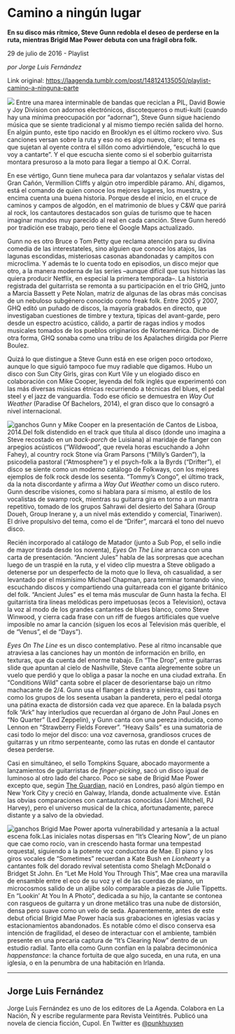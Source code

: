 # Camino a ningún lugar

**En su disco más rítmico, Steve Gunn redobla el deseo de perderse en la ruta, mientras Brigid Mae Power debuta con una frágil obra folk.**

29 de julio de 2016 - Playlist

_por Jorge Luis Fernández_

Link original: https://laagenda.tumblr.com/post/148124135050/playlist-camino-a-ninguna-parte

![](https://64.media.tumblr.com/d2aad24a6923cd51be6d207582e92854/tumblr_inline_pk1knlYv5F1t6q87u_500.jpg)
Entre una marea interminable de bandas que reciclan a PIL, David Bowie y Joy Division con adornos electrónicos, discotequeros o muti-kulti (cuando hay una mínima preocupación por “adornar”), Steve Gunn sigue haciendo música que se siente tradicional y al mismo tiempo recién salida del horno. En algún punto, este tipo nacido en Brooklyn es el último rockero vivo. Sus canciones versan sobre la ruta y eso no es algo nuevo, claro; el tema es que sujetan al oyente contra el sillón como advirtiéndole, “escuchá lo que voy a cantarte”. Y el que escucha siente como si el soberbio guitarrista montara presuroso a la moto para llegar a tiempo al O.K. Corral. 

En ese vértigo, Gunn tiene muñeca para dar volantazos y señalar vistas del Gran Cañón, Vermillion Cliffs y algún otro imperdible páramo. Ahí, digamos, está el comando de quien conoce los mejores lugares, los muestra, y encima cuenta una buena historia. Porque desde el inicio, en el cruce de caminos y campos de algodón, en el matrimonio de blues y C&W que parirá al rock, los cantautores destacados son guías de turismo que te hacen imaginar mundos muy parecido al real en cada canción. Steve Gunn heredó por tradición ese trabajo, pero tiene el Google Maps actualizado. 

Gunn no es otro Bruce o Tom Petty que reclama atención para su divina comedia de las interestateles, sino alguien que conoce los atajos, las lagunas escondidas, misteriosas casonas abandonadas y campitos con microclima. Y además te lo cuenta todo en episodios, un disco mejor que otro, a la manera moderna de las series –aunque difícil que sus historias las quiera producir Netflix, en especial la primera temporada–. La historia registrada del guitarrista se remonta a su participación en el trío GHQ, junto a Marcia Bassett y Pete Nolan, matriz de algunas de las obras más concisas de un nebuloso subgénero conocido como freak folk. Entre 2005 y 2007, GHQ editó un puñado de discos, la mayoría grabados en directo, que investigaban cuestiones de timbre y textura, típicas del avant-garde, pero desde un espectro acústico, cálido, a partir de ragas indios y modos musicales tomados de los pueblos originarios de Norteamérica. Dicho de otra forma, GHQ sonaba como una tribu de los Apalaches dirigida por Pierre Boulez. 

Quizá lo que distingue a Steve Gunn está en ese origen poco ortodoxo, aunque lo que siguió tampoco fue muy radiable que digamos. Hubo un disco con Sun City Girls, giras con Kurt Vile y un elogiado disco en colaboración con Mike Cooper, leyenda del folk inglés que experimentó con las más diversas músicas étnicas recurriendo a técnicas del blues, el pedal steel y el jazz de vanguardia. Todo ese oficio se demuestra en *Way Out Weather* (Paradise Of Bachelors, 2014), el gran disco que lo consagró a nivel internacional. 

![ganchos](https://64.media.tumblr.com/fb86d163d2c890ccd79824a518f76e2f/tumblr_inline_pk1knm3qe01t6q87u_500.jpg) Gunn y Mike Cooper en la presentación de Cantos de Lisboa, 2014.Del folk distendido en el track que titula al disco (donde uno imagina a Steve recostado en un *back-porch* de Luisiana) al maridaje de flanger con arpegios acústicos (“Wildwood”, que revela horas escuchando a John Fahey), al country rock Stone vía Gram Parsons (“Milly’s Garden”), la psicodelia pastoral (“Atmosphere”) y el psych-folk a la Byrds (“Drifter”), el disco se siente como un moderno catálogo de Folkways, con los mejores ejemplos de folk rock desde los sesenta. “Tommy’s Congo”, el último track, da la nota discordante y afirma a *Way Out Weather* como un disco rutero. Gunn describe visiones, como si hablara para sí mismo, al estilo de los vocalistas de swamp rock, mientras su guitarra gira en torno a un mantra repetitivo, tomado de los grupos Sahrawi del desierto del Sahara (Group Doueh, Group Inerane y, a un nivel más extendido y comercial, Tinariwen). El drive propulsivo del tema, como el de “Drifer”, marcará el tono del nuevo disco. 

Recién incorporado al catálogo de Matador (junto a Sub Pop, el sello indie de mayor tirada desde los noventa), *Eyes On The Line* arranca con una carta de presentación. “Ancient Jules” habla de las sorpresas que acechan luego de un traspié en la ruta, y el video clip muestra a Steve obligado a detenerse por un desperfecto de la moto que lo lleva, oh casualidad, a ser levantado por el mismísimo Michael Chapman, para terminar tomando vino, escuchando discos y compartiendo una guitarreada con el gigante británico del folk. “Ancient Jules” es el tema más muscular de Gunn hasta la fecha. El guitarrista tira líneas melódicas pero impetuosas (ecos a Television), octava la voz al modo de los grandes cantantes de blues blanco, como Steve Winwood, y cierra cada frase con un riff de fuegos artificiales que vuelve imposible no amar la canción (siguen los ecos al Television más querible, el de “Venus”, el de “Days”). 

*Eyes On The Line* es un disco contemplativo. Pese al ritmo incansable que atraviesa a las canciones hay un montón de información en brillo, en texturas, que da cuenta del enorme trabajo. En “The Drop”, entre guitarras slide que apuntan al cielo de Nashville, Steve canta alegremente sobre un vuelo que perdió y que lo obliga a pasar la noche en una ciudad extraña. En “Conditions Wild” canta sobre el placer de desorientarse bajo un ritmo machacante de 2/4. Gunn usa el flanger a diestra y siniestra, casi tanto como los grupos de los sesenta usaban la pandereta, pero el pedal otorga una pátina exacta de distorsión cada vez que aparece. En la balada psych folk “Ark” hay interludios que recuerdan al órgano de John Paul Jones en “No Quarter” (Led Zeppelin), y Gunn canta con una pereza inducida, como Lennon en “Strawberry Fields Forever”. “Heavy Sails” es una sumatoria de casi todo lo mejor del disco: una voz cavernosa, grandiosos cruces de guitarras y un ritmo serpenteante, como las rutas en donde el cantautor desea perderse. 

Casi en simultáneo, el sello Tompkins Square, abocado mayormente a lanzamientos de guitarristas de *finger-picking*, sacó un disco igual de luminoso al otro lado del charco. Poco se sabe de Brigid Mae Power excepto que, según [The Guardian](https://www.theguardian.com/music/2016/jun/26/brigid-mae-power-album-singer-songwriter-review), nació en Londres, pasó algún tiempo en New York City y creció en Galway, Irlanda, donde actualmente vive. Están las obvias comparaciones con cantautoras conocidas (Joni Mitchell, PJ Harvey), pero el universo musical de la chica, afortunadamente, parece distante y a salvo de la obviedad. 

![ganchos](https://64.media.tumblr.com/3c77e9979bd98cd4b5368628e7e311b3/tumblr_inline_pk1knmhkdj1t6q87u_500.jpg) Brigid Mae Power aporta vulnerabilidad y artesanía a la actual escena folk.Las iniciales notas dispersas en “It’s Clearing Now”, de un piano que cae como rocío, van in crescendo hasta formar una tempestad orquestal, siguiendo a la potente voz conductora de Mae. El piano y los giros vocales de “Sometimes” recuerdan a Kate Bush en *Lionheart* y a cantantes folk del dorado revival setentista como Shelagh McDonald o Bridget St John. En “Let Me Hold You Through This”, Mae crea una maravilla de ensamble entre el eco de su voz y el de las cuerdas de piano, un microcosmos salido de un aljibe sólo comparable a piezas de Julie Tippetts. En “Lookin’ At You In A Photo”, dedicada a su hijo, la cantante se contonea con rasgueos de guitarra y un drone metálico tras una nube de distorsión, densa pero suave como un velo de seda. Aparentemente, antes de este debut oficial Brigid Mae Power hacía sus grabaciones en iglesias vacías y estacionamientos abandonados. Es notable cómo el disco conserva esa intención de fragilidad, el deseo de interactuar con el ambiente, también presente en una precaria captura de “It’s Clearing Now” dentro de un estudio radial. Tanto ella como Gunn confían en la palabra decimonónica *happenstance*: la chance fortuita de que algo suceda, en una ruta, en una iglesia, o en la penumbra de una habitación en Irlanda. 

  




---

Jorge Luis Fernández
--------------------

 Jorge Luis Fernández es uno de los editores de La Agenda. Colabora en La Nación, Ñ y escribe regularmente para Revista Veintitrés. Publicó una novela de ciencia ficción, Cupol. En Twitter es [@punkhuysen](https://twitter.com/punkhuysen) 

